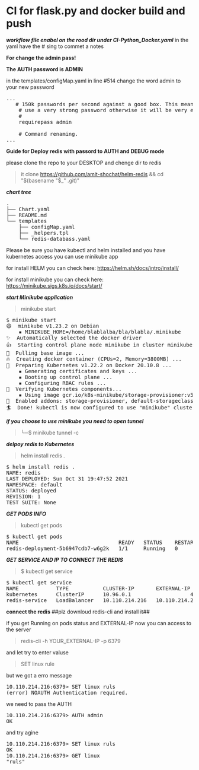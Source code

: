 # CI for flask.py and docker build and push 

***workflow file enabel on the rood dir under CI-Python_Docker.yaml***
in the yaml have the # sing to commet a notes 






**For change the admin pass!**

**The AUTH password is ADMIN**

in the templates/configMap.yaml in line #514 change the word admin to your new password
<pre>
...
   # 150k passwords per second against a good box. This means that you should
    # use a very strong password otherwise it will be very easy to break.
    #
    requirepass admin

    # Command renaming.
...
</pre>


**Guide for Deploy redis with passord to AUTH and DEBUG mode**

please clone the repo to your DESKTOP and chenge dir to redis
>it clone https://github.com/amit-shochat/helm-redis && cd "$(basename "$_" .git)"

***chart tree*** 

<pre>
.
├── Chart.yaml
├── README.md
└── templates
    ├── configMap.yaml
    ├── _helpers.tpl
    └── redis-databass.yaml
</pre>

Please be sure you have kubectl and helm installed and you have kubernetes access
you can use minikube app

for install HELM you can check here: 
https://helm.sh/docs/intro/install/

for install minikube you can check here:
https://minikube.sigs.k8s.io/docs/start/

***start Minikube application*** 
>minikube start 
<pre>
$ minikube start  
😄  minikube v1.23.2 on Debian 
    ▪ MINIKUBE_HOME=/home/blablalba/bla/blabla/.minikube
✨  Automatically selected the docker driver
👍  Starting control plane node minikube in cluster minikube
🚜  Pulling base image ...
🔥  Creating docker container (CPUs=2, Memory=3800MB) ...
🐳  Preparing Kubernetes v1.22.2 on Docker 20.10.8 ...
    ▪ Generating certificates and keys ...
    ▪ Booting up control plane ...
    ▪ Configuring RBAC rules ...
🔎  Verifying Kubernetes components...
    ▪ Using image gcr.io/k8s-minikube/storage-provisioner:v5
🌟  Enabled addons: storage-provisioner, default-storageclass
🏄  Done! kubectl is now configured to use "minikube" cluster and "default" namespace by default
</pre>

***if you choose to use minikube you need to open tunnel***
>└─$ minikube tunnel -c

***delpoy redis to Kubernetes***
>helm install redis .  
<pre>
$ helm install redis .  
NAME: redis
LAST DEPLOYED: Sun Oct 31 19:47:52 2021
NAMESPACE: default
STATUS: deployed
REVISION: 1
TEST SUITE: None
</pre>

***GET PODS INFO***
> kubectl get pods
<pre>
$ kubectl get pods
NAME                                READY   STATUS    RESTARTS   AGE
redis-deployment-5b6947cdb7-w6g2k   1/1     Running   0          87s
</pre>

***GET SERVICE AND IP TO CONNECT THE REDIS***
>$ kubectl get service  
<pre>
$ kubectl get service
NAME            TYPE           CLUSTER-IP       EXTERNAL-IP      PORT(S)          AGE
kubernetes      ClusterIP      10.96.0.1        <none>           443/TCP          11m
redis-service   LoadBalancer   10.110.214.216   10.110.214.216   6379:30942/TCP   5m35s
</pre>

**connect the redis**
##plz downloud redis-cli and install it##


if you get Running on pods status and EXTERNAL-IP now you can access to the server 
> redis-cli -h YOUR_EXTERNAL-IP -p 6379 

and let try to enter valuse
>SET linux rule

but we got a erro message 
<pre>
10.110.214.216:6379> SET linux ruls
(error) NOAUTH Authentication required.
</pre>

we need to pass the AUTH  
<pre>
10.110.214.216:6379> AUTH admin
OK
</pre>
and try agine 
<pre>
10.110.214.216:6379> SET linux ruls
OK
10.110.214.216:6379> GET linux
"ruls"
</pre>

